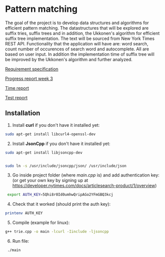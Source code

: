 
# Pattern matching 

The goal of the project is to develop data structures and algorithms for efficient pattern matching. The datastructures that will be explored are suffix tries, suffix trees and in addition, the Ukkonen's algorithm for efficient suffix tree implementation. The text will be sourced from New York Times REST API. Functionality that the application will have are: word search, count number of occurences of search word and autocomplete. All are based on user input. In addition the implementation time of suffix tree will be improved by the Ukkonen's algorithm and further analyzed.



[Requirement specification](https://github.com/r-elsa/treecomparison/blob/master/documentation/requirements.md)

[Progress report week 3](https://github.com/r-elsa/treecomparison/blob/master/documentation/progress_reports/week3.md)

[Time report](https://github.com/r-elsa/pattern-matching/blob/master/documentation/progress_reports/time_report.md)

[Test report](https://github.com/r-elsa/pattern-matching/blob/master/documentation/test_report.md)



## Installation

1. Install **curl** if you don't have it installed yet:

```bash
sudo apt-get install libcurl4-openssl-dev
```


2. Install **JsonCpp** if you don't have it installed yet:

```bash
sudo apt-get install libjsoncpp-dev

```
```bash

sudo ln -s /usr/include/jsoncpp/json/ /usr/include/json
```


3. Go inside project folder (where *main.cpp* is) and add authentication key:
(or get your own key by signing up at https://developer.nytimes.com/docs/articlesearch-product/1/overview)

```bash
 export AUTH_KEY=5Qhi8r0Id0umhwQripAGo2YFmGBQ3kcj

```


4. Check that it worked (should print the auth key):

```bash
printenv AUTH_KEY

```


5. Compile (example for linux):

```bash
g++ trie.cpp -o main -lcurl -Iinclude -ljsoncpp
```


6. Run file:

```bash
 ./main
```

